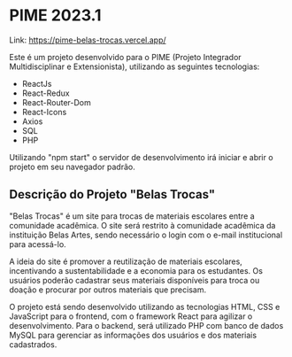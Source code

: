 # PIME 2023.1

Link: https://pime-belas-trocas.vercel.app/

Este é um projeto desenvolvido para o PIME (Projeto Integrador Multidisciplinar e Extensionista), utilizando as seguintes tecnologias:

- ReactJs
- React-Redux
- React-Router-Dom
- React-Icons
- Axios
- SQL
- PHP


Utilizando "npm start" o servidor de desenvolvimento irá iniciar e abrir o projeto em seu navegador padrão.

## Descrição do Projeto "Belas Trocas"

"Belas Trocas" é um site para trocas de materiais escolares entre a comunidade acadêmica. O site será restrito à comunidade acadêmica da instituição Belas Artes, sendo necessário o login com o e-mail institucional para acessá-lo.

A ideia do site é promover a reutilização de materiais escolares, incentivando a sustentabilidade e a economia para os estudantes. Os usuários poderão cadastrar seus materiais disponíveis para troca ou doação e procurar por outros materiais que precisam.

O projeto está sendo desenvolvido utilizando as tecnologias HTML, CSS e JavaScript para o frontend, com o framework React para agilizar o desenvolvimento. Para o backend, será utilizado PHP com banco de dados MySQL para gerenciar as informações dos usuários e dos materiais cadastrados.
